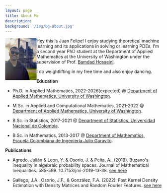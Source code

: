 ```yaml
---
layout: page
title: About Me
description: 
background: '/img/bg-about.jpg'
---
```


<img style="float: left;" src="/img/about/meabout.jpeg" width="20%" height="20%"/>

Hey this is Juan Felipe! I enjoy studying theoretical machine learning and its applications in solving or learning PDEs. I'm a second year PhD student at the Department of Applied Mathematics at the University of Washington under the supervision of Prof. [Bamdad Hosseini](https://bamdadhosseini.org/).

I do weightlifting in my free time and also enjoy dancing.




**Education**

* Ph.D. in Applied Mathematics, 2022-2026(expected) @
[Department of Applied Mathematics, University of Washington](https://amath.washington.edu/).

* M.Sc. in Applied and Computational Mathematics, 2021-2022 @
 [Department of Applied Mathematics, University of Washington](https://amath.washington.edu/).

* B.Sc. in Statistics, 2017-2021 @ [Department of Statistics, Universidad Nacional de Colombia](http://ciencias.bogota.unal.edu.co/departamentos/departamento-de-estadistica/el-departamento/).

* B.Sc. in Mathematics, 2013-2017 @ [Department of Mathematics, Escuela Colombiana de Ingeniería Julio Garavito](https://www.escuelaing.edu.co/es/programas/matematicas/).



**Publications**

* Agredo, Julián & Leon, Y. & Osorio, J. & Peña, A.. (2019). Buzano's inequality in algebraic probability spaces. Journal of Mathematical Inequalities. 585-599. 10.7153/jmi-2019-13-38. [see here](http://jmi.ele-math.com/13-38/Buzano-s-inequality-in-algebraic-probability-spaces)

* Gallego, J.A., Osorio, J.F., & González, F.A. (2022). Fast Kernel Density Estimation with Density Matrices and Random Fourier Features. [see here](https://link.springer.com/chapter/10.1007/978-3-031-22419-5_14)

